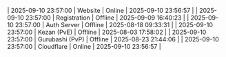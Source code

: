 | 2025-09-10 23:57:00 | Website | Online | 2025-09-10 23:56:57 |
| 2025-09-10 23:57:00 | Registration | Offline | 2025-09-09 16:40:23 |
| 2025-09-10 23:57:00 | Auth Server | Offline | 2025-08-18 09:33:31 |
| 2025-09-10 23:57:00 | Kezan (PvE) | Offline | 2025-08-03 17:58:02 |
| 2025-09-10 23:57:00 | Gurubashi (PvP) | Offline | 2025-08-23 21:44:06 |
| 2025-09-10 23:57:00 | Cloudflare | Online | 2025-09-10 23:56:57 |
